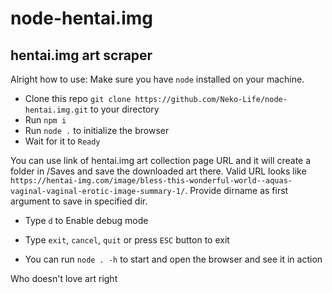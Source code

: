# node-hentai.img

## hentai.img art scraper

Alright how to use:
Make sure you have `node` installed on your machine. 

* Clone this repo `git clone https://github.com/Neko-Life/node-hentai.img.git` to your directory
* Run `npm i`
* Run `node .` to initialize the browser
* Wait for it to `Ready`

You can use link of hentai.img art collection page URL and it will create a folder in /Saves and save the downloaded art there.
Valid URL looks like `https://hentai-img.com/image/bless-this-wonderful-world--aquas-vaginal-vaginal-erotic-image-summary-1/`.
Provide dirname as first argument to save in specified dir. 

* Type `d` to Enable debug mode
* Type `exit`, `cancel`, `quit` or press `ESC` button to exit


* You can run `node . -h` to start and open the browser and see it in action

Who doesn't love art right
